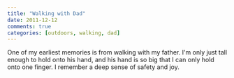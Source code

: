 ```yaml
---
title: "Walking with Dad"
date: 2011-12-12
comments: true
categories: [outdoors, walking, dad]
---
```


One of my earliest memories is from walking with my father.
I'm only just tall enough to hold onto his hand, and his
hand is so big that I can only hold onto one finger. I
remember a deep sense of safety and joy.
